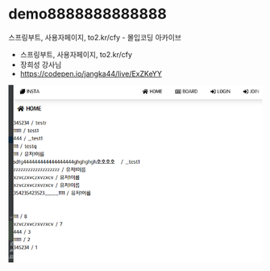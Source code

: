 # demo8888888888888
스프링부트, 사용자페이지, to2.kr/cfy - 몰입코딩 아카이브


* 스프링부트, 사용자페이지, to2.kr/cfy
* 장희성 강사님
* https://codepen.io/jangka44/live/ExZKeYY






![](https://github.com/yeseung/demo8888888888888/blob/master/20220926_175813_1664182693.png)

